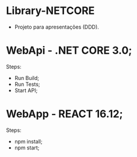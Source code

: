 # Library-NETCORE
- Projeto para apresentações (DDD).

# WebApi - .NET CORE 3.0;

Steps:
  - Run Build;
  - Run Tests;
  - Start API;

# WebApp - REACT 16.12;

Steps:
  - npm install;
  - npm start;

